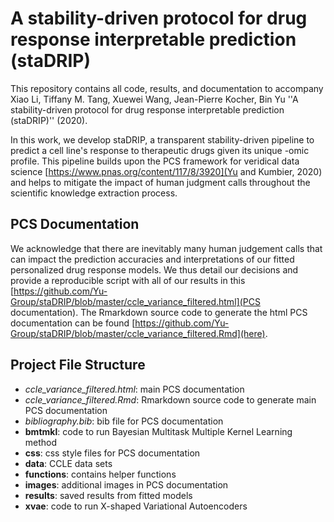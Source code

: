# A stability-driven protocol for drug response interpretable prediction (staDRIP)

This repository contains all code, results, and documentation to accompany Xiao Li, Tiffany M. Tang, Xuewei Wang, Jean-Pierre Kocher, Bin Yu ''A stability-driven protocol for drug response interpretable prediction (staDRIP)'' (2020). 

In this work, we develop staDRIP, a transparent stability-driven pipeline to predict a cell line's response to therapeutic drugs given its unique -omic profile. This pipeline builds upon the PCS framework for veridical data science [https://www.pnas.org/content/117/8/3920](Yu and Kumbier, 2020) and helps to mitigate the impact of human judgment calls throughout the scientific knowledge extraction process.


## PCS Documentation

We acknowledge that there are inevitably many human judgement calls that can impact the prediction accuracies and interpretations of our fitted personalized drug response models. We thus detail our decisions and provide a reproducible script with all of our results in this [https://github.com/Yu-Group/staDRIP/blob/master/ccle_variance_filtered.html](PCS documentation). The Rmarkdown source code to generate the html PCS documentation can be found [https://github.com/Yu-Group/staDRIP/blob/master/ccle_variance_filtered.Rmd](here).


## Project File Structure

- *ccle_variance_filtered.html*: main PCS documentation
- *ccle_variance_filtered.Rmd*: Rmarkdown source code to generate main PCS documentation
- *bibliography.bib*: bib file for PCS documentation
- **bmtmkl**: code to run Bayesian Multitask Multiple Kernel Learning method
- **css**: css style files for PCS documentation
- **data**: CCLE data sets
- **functions**: contains helper functions
- **images**: additional images in PCS documentation
- **results**: saved results from fitted models
- **xvae**: code to run X-shaped Variational Autoencoders



